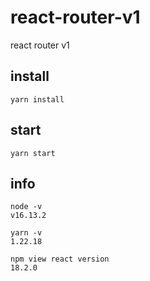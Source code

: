# react-router-v1
react router v1

## install 

````
yarn install 
````

## start

````
yarn start
````

## info

````
node -v
v16.13.2

yarn -v
1.22.18

npm view react version
18.2.0
````